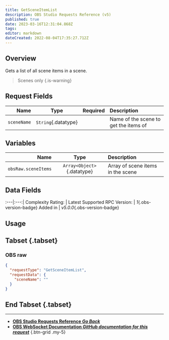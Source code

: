 ```yaml
---
title: GetSceneItemList
description: OBS Studio Requests Reference (v5)
published: true
date: 2023-03-16T12:31:04.868Z
tags: 
editor: markdown
dateCreated: 2022-08-04T17:35:27.712Z
---
```


## Overview
Gets a list of all scene items in a scene.

> Scenes only
{.is-warning}

## Request Fields
Name | Type | Required| Description |
----:|:----:|:-------:|:------------|
`sceneName` | `String`{.datatype} | <i class="mdi mdi-check-bold"></i> | Name of the scene to get the items of

## Variables
Name | Type | Description | 
----:|:---------:|:------------|
`obsRaw.sceneItems` | `Array<Object>`{.datatype} | Array of scene items in the scene

## Data Fields
:---|:---:|
Complexity Rating: | <span class="stars stars--3"></span>
Latest Supported RPC Version: | *1*{.obs-version-badge}
Added in | *v5.0.0*{.obs-version-badge}

## Usage
## Tabset {.tabset}
### OBS raw
```json
{
  "requestType": "GetSceneItemList",
  "requestData": {
    "sceneName": ""
  }
}
```
## End Tabset {.tabset}

---

- [<i class="mdi mdi-chevron-left"></i>**OBS Studio Requests Reference *Go Back***](/Broadcasters/OBS/Requests)
- [<i class="mdi mdi-github"></i> **OBS WebSocket Documentation *GitHub documentation for this request***](https://github.com/obsproject/obs-websocket/blob/master/docs/generated/protocol.md#getsceneitemlist)
{.btn-grid .my-5}